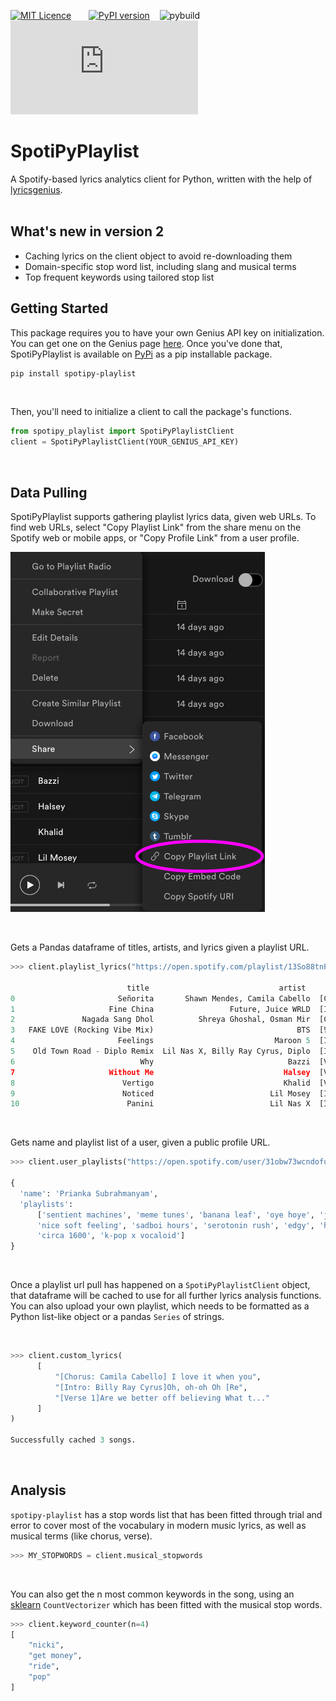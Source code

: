 [![MIT Licence](https://badges.frapsoft.com/os/mit/mit.png?v=103)](https://opensource.org/licenses/mit-license.php) &nbsp;&nbsp;&nbsp;&nbsp;&nbsp;&nbsp;[![PyPI version](https://badge.fury.io/py/spotipy-playlist.svg)](https://badge.fury.io/py/spotipy-playlist)&nbsp;&nbsp;&nbsp;         ![pybuild](https://img.shields.io/pypi/pyversions/spotipy-playlist) &nbsp;&nbsp;&nbsp; [![sizebadge](https://badge-size.herokuapp.com/Naereen/StrapDown.js/master/strapdown.min.js)](https://github.com/prisubs/spotipy-playlist)



# SpotiPyPlaylist
A Spotify-based lyrics analytics client for Python, written with the help of [lyricsgenius](https://pypi.org/project/lyricsgenius/0.3/).
<br>
<br>

## What's new in version 2
* Caching lyrics on the client object to avoid re-downloading them
* Domain-specific stop word list, including slang and musical terms
* Top frequent keywords using tailored stop list

## Getting Started 
This package requires you to have your own Genius API key on initialization. You can get one on the Genius page [here](https://genius.com/signup_or_login). Once you've done that, SpotiPyPlaylist is available on [PyPi](https://pypi.org) as a pip installable package.

``` bash
pip install spotipy-playlist
```
<br>

Then, you'll need to initialize a client to call the package's functions.
``` python
from spotipy_playlist import SpotiPyPlaylistClient
client = SpotiPyPlaylistClient(YOUR_GENIUS_API_KEY)
```
<br>

## Data Pulling
SpotiPyPlaylist supports gathering playlist lyrics data, given web URLs. To find web URLs, select "Copy Playlist Link" from the share menu on the Spotify web or mobile apps, or "Copy Profile Link" from a user profile.

![playlist_instructions](docs/playlistget.png)

<br>

Gets a Pandas dataframe of titles, artists, and lyrics given a playlist URL.
``` python
>>> client.playlist_lyrics("https://open.spotify.com/playlist/13So88tnFPcYia9aeXRAQ3?si=VpFOd40KTlaxz6SuN_QM6g")

                          title                             artist                         lyrics
0                       Señorita       Shawn Mendes, Camila Cabello  [Chorus: Camila Cabello] I love it when you c...
1                     Fine China                 Future, Juice WRLD  [Intro: Future & Juice WRLD] The world on dru...
2               Nagada Sang Dhol          Shreya Ghoshal, Osman Mir  [Chorus 1] हे धिन तड़ाक धिन तड़ाक आजा उड़ के...
3   FAKE LOVE (Rocking Vibe Mix)                                BTS  [방탄소년단의 Fake Love (Rocking Vibe Mix) 가사][I...
4                       Feelings                           Maroon 5  [Intro]Woo, woo! Oh, yeah [Verse 1] You...
5    Old Town Road - Diplo Remix  Lil Nas X, Billy Ray Cyrus, Diplo  [Intro: Billy Ray Cyrus]Oh, oh-oh Oh [Re...
6                            Why                              Bazzi  [Verse 1]I'm still on your Netflix Girl, I ...
7                     Without Me                             Halsey  [Verse 1]Found you when your heart was broke...
8                        Vertigo                             Khalid  [Verse 1]Are we better off believing What t...
9                        Noticed                          Lil Mosey  [Intro] Ughh Yeah, yeah Ayy Royce, you did ... 
10                        Panini                          Lil Nas X  [Intro: Nessly] Daytrip took it to 10 (Hey) ...
```

<br>

Gets name and playlist list of a user, given a public profile URL.
``` python
>>> client.user_playlists("https://open.spotify.com/user/31obw73wcndofulfje4bekzfyccy?si=6Bvjvn8YTmKVj_nAQ0mJ6g")

{
  'name': 'Prianka Subrahmanyam',
  'playlists': 
      ['sentient machines', 'meme tunes', 'banana leaf', 'oye hoye', 'jaana hudugi',
      'nice soft feeling', 'sadboi hours', 'serotonin rush', 'edgy', 'hooligan booligan backyardigan',
      'circa 1600', 'k-pop x vocaloid']
}
```

<br>

Once a playlist url pull has happened on a `SpotiPyPlaylistClient` object, that dataframe will be cached to use for all further lyrics analysis functions. You can also upload your own playlist, which needs to be formatted as a Python list-like object or a pandas `Series` of strings.

<br> 

``` python
>>> client.custom_lyrics(
	  [
		  "[Chorus: Camila Cabello] I love it when you",
		  "[Intro: Billy Ray Cyrus]Oh, oh-oh Oh [Re",
		  "[Verse 1]Are we better off believing What t..."
	  ]
)

Successfully cached 3 songs.
```
<br>

## Analysis
`spotipy-playlist` has a stop words list that has been fitted through trial and error to cover most of the vocabulary in modern music lyrics, as well as musical terms (like chorus, verse).

``` python
>>> MY_STOPWORDS = client.musical_stopwords
```

<br>

You can also get the n most common keywords in the song, using an [sklearn](https://scikit-learn.org/stable/modules/generated/sklearn.feature_extraction.text.CountVectorizer.html) `CountVectorizer` which has been fitted with the musical stop words.

``` python
>>> client.keyword_counter(n=4)
[
	"nicki",
	"get money",
	"ride",
	"pop"
]
```
